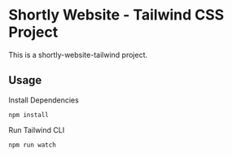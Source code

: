 # Shortly Website - Tailwind CSS Project

This is a shortly-website-tailwind project.

## Usage

Install Dependencies

```
npm install
```

Run Tailwind CLI

```
npm run watch
```
